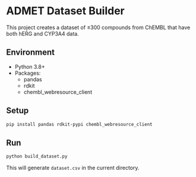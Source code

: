 # ADMET Dataset Builder

This project creates a dataset of ≤300 compounds from ChEMBL that have both hERG and CYP3A4 data.

## Environment
- Python 3.8+
- Packages:
  - pandas
  - rdkit
  - chembl_webresource_client

## Setup
```bash
pip install pandas rdkit-pypi chembl_webresource_client
```

## Run
```bash
python build_dataset.py
```
This will generate `dataset.csv` in the current directory.
